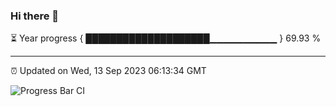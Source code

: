 ### Hi there 👋

⏳ Year progress { ████████████████████▁▁▁▁▁▁▁▁▁▁ } 69.93 %

---

⏰ Updated on Wed, 13 Sep 2023 06:13:34 GMT

![Progress Bar CI](https://github.com/liununu/liununu/workflows/Progress%20Bar%20CI/badge.svg)
